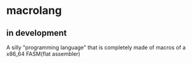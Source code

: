 # macrolang
## in development
A silly "programming language" that is completely made of macros of a x86_64 FASM(flat assembler)